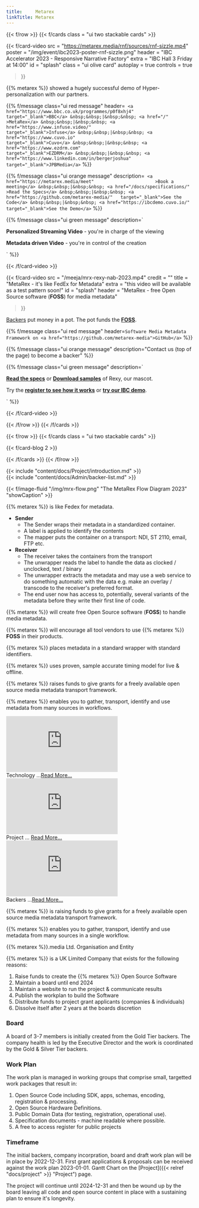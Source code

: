```yaml
---
title:     Metarex
linkTitle: Metarex
---
```

<!-- markdownlint-disable MD038 -->
<!-- ###  Row boundary ##################################################### -->
{{< f/row >}}
{{< f/cards class = "ui two stackable cards"                            >}}

<!-- --- card -------------------------------------------------------------  -->
{{< f/card-video
      src       = "<https://metarex.media/rnf/sources/rnf-sizzle.mp4>"
      poster    = "/img/event/ibc2023-poster-rnf-sizzle.png"
      header    = "IBC Accelerator 2023 - Responsive Narrative Factory"
      extra     = "IBC Hall 3 Friday at 14:00"
      id        = "splash"
      class     = "ui olive card"
      autoplay  = true
      controls  = true
 >}}

{{% metarex %}} showed a hugely successful demo of Hyper-personalization with
our partners.

{{% f/message
    class="ui red message"
   header=`
  <a href="https://www.bbc.co.uk/programmes/p0f8xhj4" target="_blank">BBC</a>
  &nbsp;&nbsp;|&nbsp;&nbsp;
  <a href="/"                                                      >MetaRex</a>
  &nbsp;&nbsp;|&nbsp;&nbsp;
  <a href="https://www.infuse.video/"                 target="_blank">Infuse</a>
  &nbsp;&nbsp;|&nbsp;&nbsp;
  <a href="https://www.cuvo.io"                       target="_blank">Cuvo</a>
  &nbsp;&nbsp;|&nbsp;&nbsp;
  <a href="https://www.ezdrm.com"                     target="_blank">EZDRM</a>
  &nbsp;&nbsp;|&nbsp;&nbsp;
  <a href="https://www.linkedin.com/in/bergerjoshua"  target="_blank">JPBMedia</a>`
%}}

{{% f/message
    class="ui orange message"
   description=`
  <a href="https://metarex.media/meet"                       >Book a meeting</a>
  &nbsp;&nbsp;|&nbsp;&nbsp;
  <a href="/docs/specifications/"                            >Read the Specs</a>
  &nbsp;&nbsp;|&nbsp;&nbsp;
  <a href="https://github.com/metarex-media/"   target="_blank">See the Code</a>
  &nbsp;&nbsp;|&nbsp;&nbsp;
  <a href="https://ibcdemo.cuvo.io/"            target="_blank">See the Demo</a>`
%}}

{{% f/message
    class="ui green message"
   description=`
  <p><strong>Personalized Streaming Video</strong> - you're in charge of the viewing</p>
  <p><strong>Metadata driven Video</strong> - you're in control of the creation</p>`
%}}

{{< /f/card-video >}}

<!-- --- card -------------------------------------------------------------  -->

{{< f/card-video
      src =  "/meeja/mrx-rexy-nab-2023.mp4"
      credit   =  ""
      title    =  "MetaRex - it's like FedEx for Metadata"
      extra    =  "this video will be available as a test pattern soon!"
      id       =  "splash"
      header   =  "MetaRex - free Open Source software (**FOSS**) for media metadata"
 >}}

[Backers](/docs/project/backers) put money in a pot. The pot funds the
**[FOSS](https://github.com/metarex.media)**.

{{% f/message
    class="ui red message"
   header=`Software Media Metadata Framework on
    <a href="https://github.com/metarex-media">GitHub</a>`
%}}

{{% f/message
         class="ui orange message"
   description="Contact us (top of the page) to become a backer"
%}}

{{% f/message
         class="ui green message"
   description=`<p>
    <a href="/docs/specifications/"><strong>Read the specs</strong></a> or
    <a href="/downloads/"><strong>Download samples</strong></a> of Rexy, our mascot.
  </p>
  <p>
    Try the <a href="/ui/reg/"><strong>register to see how it works</strong></a> or
    <a href="https://ibcdemo.cuvo.io"><strong>try our IBC demo</strong></a>.
  </p>`
%}}

{{< /f/card-video >}}

{{< /f/row                                                                   >}}
{{< /f/cards                                                                  >}}
<!-- ###  Row boundary ##################################################### -->
{{< f/row                                                                    >}}
{{< f/cards class = "ui two stackable cards"                            >}}

<!-- --- cards show the latest N blogs-------------------------------------  -->

{{< f/card-blog 2 >}}

<!-- --- card -------------------------------------------------------------  -->

{{< /f/cards                                                                 >}}
{{< /f/row                                                                   >}}
<!-- ###  Row boundary ##################################################### -->
<!--  Introduction --------------------------------------------------------  -->

<div class="ui padded olive segment">
{{<   include    "content/docs/Project/introduction.md" >}}
</div>

<!-- ###  Row boundary ##################################################### -->
<!--  Backer List ---------------------------------------------------------  -->

<div class="ui padded olive segment">
{{<   include    "content/docs/Admin/backer-list.md" >}}
</div>

<!--  Flow chart ----------------------------------------------------------  -->

<div class="ui padded purple segment">

{{< f/image-fluid "/img/mrx-flow.png" "The MetaRex Flow Diagram 2023" "showCaption" >}}

{{% metarex %}} is like Fedex for metadata.

* **Sender**
  * The Sender wraps their metadata in a standardized container.
  * A label is applied to identify the contents
  * The mapper puts the container on a transport: NDI, ST 2110, email, FTP etc.
* **Receiver**
  * The receiver takes the containers from the transport
  * The unwrapper reads the label to handle the data as clocked / unclocked,
    text / binary
  * The unwrapper extracts the metadata and may use a web service to do something
    automatic with the data e.g. make an overlay / transcode to the receiver's
    preferred format.
  * The end user now has access to, potentially, several variants of the metadata
    before they write their first line of code.

</div>

<!--  Goals ---------------------------------------------------------------  -->

<div class="ui center aligned raised olive segment">

{{% metarex %}} will create free Open Source software (**FOSS**) to handle media metadata.

{{% metarex %}} will encourage all tool vendors to use {{% metarex %}} **FOSS** in their products.

{{% metarex %}} places metadata in a standard wrapper with standard identifiers.

{{% metarex %}} uses proven, sample accurate timing model for live & offline.

{{% metarex %}} raises funds to give grants for a freely available open source
  media metadata transport framework.

{{% metarex %}} enables you to gather, transport, identify and use metadata from
  many sources in workflows.
</div>

<!--  Videos --------------------------------------------------------------  -->

<div class="ui stackable horizontal segments">
  <div class="ui blue segment">
  <iframe src="https://player.vimeo.com/video/755662848?h=f9146636bd&autoplay=0&loop=0&quality=540p&responsive=1"
  title="Tech" frameborder="0" allow="autoplay; fullscreen; picture-in-picture" allowfullscreen></iframe>
  <div class="ui bottom attached message">Technology ...<a href="/docs/technology">Read More...</a></div>
  </div>
  <div class="ui purple segment">
    <iframe src="https://player.vimeo.com/video/754810227?h=f9146636bd&autoplay=0&loop=0&quality=540p&responsive=1"
  title="Tech" frameborder="0" allow="autoplay; fullscreen; picture-in-picture" allowfullscreen></iframe>
  <div class="ui bottom attached message">Project ... <a href="/docs/overview">Read More...</a></div>
  </div>
  <div class="ui olive segment">
    <iframe src="https://player.vimeo.com/video/755661985?h=f9146636bd&autoplay=0&loop=0&quality=540p&responsive=1"
  title="Tech" frameborder="0" allow="autoplay; fullscreen; picture-in-picture" allowfullscreen></iframe>

  <div class="ui bottom attached message">Backers ...<a href="/docs/project/backers">Read More...</a></div>
  </div>
</div>

<!--  ---------------------------------------------------------------------  -->

<div class="ui center aligned raised olive segment">

{{% metarex %}} is raising funds to give grants for a freely
available open source media metadata transport framework.

{{% metarex %}} enables you to gather, transport, identify and use metadata from
many sources in a single workflow.

</div>

<!--  ---------------------------------------------------------------------  -->

<div class="ui small purple segment">

<div class="ui center sligned purple message">
<div class="header"> {{% metarex %}}.media Ltd. Organisation and Entity</div>
</div>

{{% metarex %}} is a UK Limited Company that exists for the following
reasons:

1. Raise funds to create the {{% metarex %}} Open Source Software
2. Maintain a board until end 2024
3. Maintain a website to run the project & communicate results
4. Publish the workplan to build the Software
5. Distribute funds to project grant applicants (companies & individuals)
6. Dissolve itself after 2 years at the boards discretion

### Board

A board of 3-7 members is initially created from the Gold Tier backers. The
company health is led by the Executive Director and the work is coordinated
by the Gold & Silver Tier backers.

### Work Plan

The work plan is managed in working groups that comprise small, targetted work
packages that result in:

1. Open Source Code including SDK, apps, schemas, encoding, registration &
   processing.
1. Open Source Hardware Definitions.
1. Public Domain Data (for testing, registration, operational use).
1. Specification documents - machine readable where possible.
1. A free to access register for public projects

### Timeframe

The initial backers, company incorpration, board and draft work plan will be in
place by 2022-12-31. First grant applications & proposals can be received
against the work plan 2023-01-01. Gantt Chart on the
[Project]({{< relref "docs/project" >}} "Project")
page.

The project will continue until 2024-12-31 and then be wound up by the board
leaving all code and open source content in place with a sustaining plan to
ensure it's longevity.

</div>
